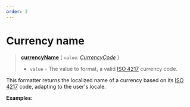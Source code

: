 ```yaml
---
order: 3
---
```


<script setup>
  import DemoValueFormatter from '../../DemoValueFormatter.vue';
  import { demos } from '../preconfigured-formatters';
</script>

# Currency name <Package name="format"/>

> **[currencyName](../../../api/_localizer/format/currencyName/index.md)** ( `value`: _[CurrencyCode](../../../api/_localizer/format-number/CurrencyCode/index.md)_ )
>
> - `value` - The value to format, a valid [ISO 4217](https://en.wikipedia.org/wiki/ISO_4217) currency code.

This formatter returns the localized name of a currency based on its [ISO 4217](https://en.wikipedia.org/wiki/ISO_4217) code, adapting to the user's locale.

**Examples:**

<DemoValueFormatter :demo="demos.currencyName"/>
